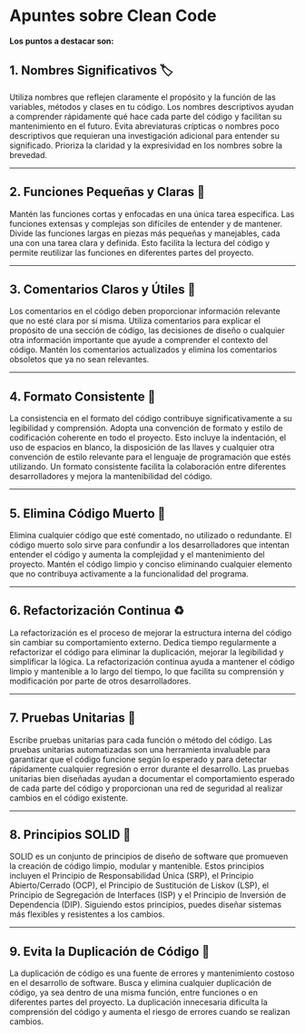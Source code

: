 # Apuntes sobre Clean Code

**Los puntos a destacar son:**

## 1. Nombres Significativos 🏷️

Utiliza nombres que reflejen claramente el propósito y la función de las variables, métodos y clases en tu código. Los nombres descriptivos ayudan a comprender rápidamente qué hace cada parte del código y facilitan su mantenimiento en el futuro. Evita abreviaturas crípticas o nombres poco descriptivos que requieran una investigación adicional para entender su significado. Prioriza la claridad y la expresividad en los nombres sobre la brevedad.

---

## 2. Funciones Pequeñas y Claras 📏

Mantén las funciones cortas y enfocadas en una única tarea específica. Las funciones extensas y complejas son difíciles de entender y de mantener. Divide las funciones largas en piezas más pequeñas y manejables, cada una con una tarea clara y definida. Esto facilita la lectura del código y permite reutilizar las funciones en diferentes partes del proyecto.

---

## 3. Comentarios Claros y Útiles 💬

Los comentarios en el código deben proporcionar información relevante que no esté clara por sí misma. Utiliza comentarios para explicar el propósito de una sección de código, las decisiones de diseño o cualquier otra información importante que ayude a comprender el contexto del código. Mantén los comentarios actualizados y elimina los comentarios obsoletos que ya no sean relevantes.

---

## 4. Formato Consistente 📝

La consistencia en el formato del código contribuye significativamente a su legibilidad y comprensión. Adopta una convención de formato y estilo de codificación coherente en todo el proyecto. Esto incluye la indentación, el uso de espacios en blanco, la disposición de las llaves y cualquier otra convención de estilo relevante para el lenguaje de programación que estés utilizando. Un formato consistente facilita la colaboración entre diferentes desarrolladores y mejora la mantenibilidad del código.

---

## 5. Elimina Código Muerto 🧹

Elimina cualquier código que esté comentado, no utilizado o redundante. El código muerto solo sirve para confundir a los desarrolladores que intentan entender el código y aumenta la complejidad y el mantenimiento del proyecto. Mantén el código limpio y conciso eliminando cualquier elemento que no contribuya activamente a la funcionalidad del programa.

---

## 6. Refactorización Continua ♻️

La refactorización es el proceso de mejorar la estructura interna del código sin cambiar su comportamiento externo. Dedica tiempo regularmente a refactorizar el código para eliminar la duplicación, mejorar la legibilidad y simplificar la lógica. La refactorización continua ayuda a mantener el código limpio y mantenible a lo largo del tiempo, lo que facilita su comprensión y modificación por parte de otros desarrolladores.

---

## 7. Pruebas Unitarias 🧪

Escribe pruebas unitarias para cada función o método del código. Las pruebas unitarias automatizadas son una herramienta invaluable para garantizar que el código funcione según lo esperado y para detectar rápidamente cualquier regresión o error durante el desarrollo. Las pruebas unitarias bien diseñadas ayudan a documentar el comportamiento esperado de cada parte del código y proporcionan una red de seguridad al realizar cambios en el código existente.

---

## 8. Principios SOLID 🌟

SOLID es un conjunto de principios de diseño de software que promueven la creación de código limpio, modular y mantenible. Estos principios incluyen el Principio de Responsabilidad Única (SRP), el Principio Abierto/Cerrado (OCP), el Principio de Sustitución de Liskov (LSP), el Principio de Segregación de Interfaces (ISP) y el Principio de Inversión de Dependencia (DIP). Siguiendo estos principios, puedes diseñar sistemas más flexibles y resistentes a los cambios.

---

## 9. Evita la Duplicación de Código 🚫

La duplicación de código es una fuente de errores y mantenimiento costoso en el desarrollo de software. Busca y elimina cualquier duplicación de código, ya sea dentro de una misma función, entre funciones o en diferentes partes del proyecto. La duplicación innecesaria dificulta la comprensión del código y aumenta el riesgo de errores cuando se realizan cambios.

